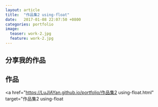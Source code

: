```yaml
---
layout: article
title:  "作品集2 using-float"
date:   2017-01-08 22:07:50 +0800
categories: portfolio
image:
  teaser: work-2.jpg
  feature: work-2.jpg
---
```


## 分享我的作品




## 作品

<a href="https://LuJIAYan.github.io/portfolio/作品集2 using-float.html" target="作品集2 using-float</a>
